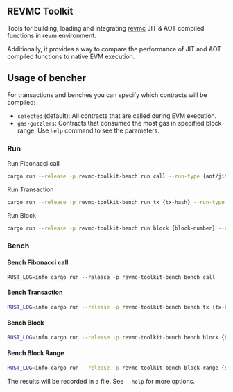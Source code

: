 ## REVMC Toolkit

Tools for building, loading and integrating [revmc](https://github.com/paradigmxyz/revmc) JIT & AOT compiled functions in revm environment. 

Additionally, it provides a way to compare the performance of JIT and AOT compiled functions to native EVM execution.

## Usage of bencher

For transactions and benches you can specify which contracts will be compiled:
  * `selected` (default): All contracts that are called during EVM execution.
  * `gas-guzzlers`: Contracts that consumed the most gas in specified block range. Use `help` command to see the parameters.

### Run 
Run Fibonacci call
```bash
cargo run --release -p revmc-toolkit-bench run call --run-type {aot/jit/native}
```
Run Transaction
```bash
cargo run --release -p revmc-toolkit-bench run tx {tx-hash} --run-type {aot/jit/native}
```
Run Block
```bash
cargo run --release -p revmc-toolkit-bench run block {block-number} --run-type {aot/jit/native}
```

### Bench
#### Bench Fibonacci call
```
RUST_LOG=info cargo run --release -p revmc-toolkit-bench bench call
```
#### Bench Transaction
```bash
RUST_LOG=info cargo run --release -p revmc-toolkit-bench bench tx {tx-hash}
```
#### Bench Block
```bash
RUST_LOG=info cargo run --release -p revmc-toolkit-bench bench block {block-number}
```
#### Bench Block Range
```bash 
RUST_LOG=info cargo run --release -p revmc-toolkit-bench block-range {start-block}..{end-block} --sample-size {sample-size}
```
The results will be recorded in a file. See `--help` for more options.
